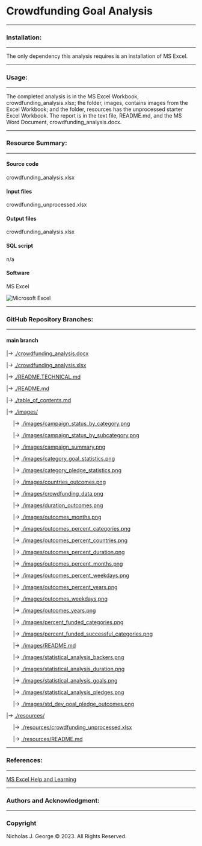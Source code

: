 # **Crowdfunding Goal Analysis**

----

### **Installation:**

----

The only dependency this analysis requires is an installation of MS Excel.

----

### **Usage:**

----

The completed analysis is in the MS Excel Workbook, crowdfunding_analysis.xlsx; the folder, images, contains images from the Excel Workbook; and the folder, resources has the unprocessed starter Excel Workbook.  The report is in the text file, README.md, and the MS Word Document, crowdfunding_analysis.docx.

----

### **Resource Summary:**

----

#### **Source code**

crowdfunding_analysis.xlsx

#### **Input files**

crowdfunding_unprocessed.xlsx

#### **Output files**

crowdfunding_analysis.xlsx

#### **SQL script**

n/a

#### Software

MS Excel

![Microsoft Excel](https://img.shields.io/badge/Microsoft_Excel-217346?style=for-the-badge&logo=microsoft-excel&logoColor=white)

----

### **GitHub Repository Branches:**

----

#### main branch 

|&rarr; [./crowdfunding_analysis.docx](./crowdfunding_analysis.docx)

|&rarr; [./crowdfunding_analysis.xlsx](./crowdfunding_analysis.xlsx)

|&rarr; [./README.TECHNICAL.md](./README.TECHNICAL.md)

|&rarr; [./README.md](./README.md)

|&rarr; [./table_of_contents.md](./table_of_contents.md)

|&rarr; [./images/](./images/)

  &emsp; |&rarr; [./images/campaign_status_by_category.png](./images/campaign_status_by_category.png)
  
  &emsp; |&rarr; [./images/campaign_status_by_subcategory.png](./images/campaign_status_by_subcategory.png)
  
  &emsp; |&rarr; [./images/campaign_summary.png](./images/campaign_summary.png)
  
  &emsp; |&rarr; [./images/category_goal_statistics.png](./images/category_goal_statistics.png)

  &emsp; |&rarr; [./images/category_pledge_statistics.png](./images/category_pledge_statistics.png)
  
  &emsp; |&rarr; [./images/countries_outcomes.png](./images/countries_outcomes.png)
  
  &emsp; |&rarr; [./images/crowdfunding_data.png](./images/crowdfunding_data.png)
  
  &emsp; |&rarr; [./images/duration_outcomes.png](./images/duration_outcomes.png)
  
  &emsp; |&rarr; [./images/outcomes_months.png](./images/outcomes_months.png)

  &emsp; |&rarr; [./images/outcomes_percent_categories.png](./images/outcomes_percent_categories.png)

  &emsp; |&rarr; [./images/outcomes_percent_countries.png](./images/outcomes_percent_countries.png)

  &emsp; |&rarr; [./images/outcomes_percent_duration.png](./images/outcomes_percent_duration.png)

  &emsp; |&rarr; [./images/outcomes_percent_months.png](./images/outcomes_percent_months.png)
  
  &emsp; |&rarr; [./images/outcomes_percent_weekdays.png](./images/outcomes_percent_weekdays.png)

  &emsp; |&rarr; [./images/outcomes_percent_years.png](./images/outcomes_percent_years.png)
  
  &emsp; |&rarr; [./images/outcomes_weekdays.png](./images/outcomes_weekdays.png)

  &emsp; |&rarr; [./images/outcomes_years.png](./images/outcomes_years.png)

  &emsp; |&rarr; [./images/percent_funded_categories.png](./images/percent_funded_categories.png)

  &emsp; |&rarr; [./images/percent_funded_successful_categories.png](./images/percent_funded_successful_categories.png)

  &emsp; |&rarr; [./images/README.md](./images/README.md)

  &emsp; |&rarr; [./images/statistical_analysis_backers.png](./images/statistical_analysis_backers.png)

  &emsp; |&rarr; [./images/statistical_analysis_duration.png](./images/statistical_analysis_duration.png)

  &emsp; |&rarr; [./images/statistical_analysis_goals.png](./images/statistical_analysis_goals.png)

  &emsp; |&rarr; [./images/statistical_analysis_pledges.png](./images/statistical_analysis_pledges.png)

  &emsp; |&rarr; [./images/std_dev_goal_pledge_outcomes.png](./images/std_dev_goal_pledge_outcomes.png)  
  
|&rarr; [./resources/](./resources/)

  &emsp; |&rarr; [./resources/crowdfunding_unprocessed.xlsx](./Resources/crowdfunding_unprocessed.xlsx")

  &emsp; |&rarr; [./resources/README.md](./resources/README.md)

----

### **References:**

----

[MS Excel Help and Learning](https://support.microsoft.com/en-us/excel)

----

### **Authors and Acknowledgment:**

----

### Copyright

Nicholas J. George © 2023. All Rights Reserved.
